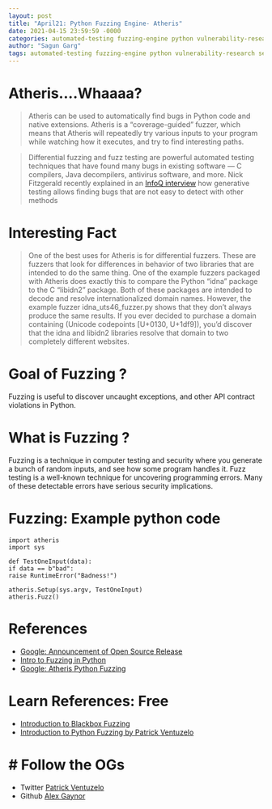 ```yaml
---
layout: post
title: "April21: Python Fuzzing Engine- Atheris"
date: 2021-04-15 23:59:59 -0000
categories: automated-testing fuzzing-engine python vulnerability-research security-analysis
author: "Sagun Garg"
tags: automated-testing fuzzing-engine python vulnerability-research security-analysis
---
```


# Atheris....Whaaaa?

> Atheris can be used to automatically find bugs in Python code and native extensions. Atheris is a “coverage-guided” fuzzer, which means that Atheris will repeatedly try various inputs to your program while watching how it executes, and try to find interesting paths.

> Differential fuzzing and fuzz testing are powerful automated testing techniques that have found many bugs in existing software — C compilers, Java decompilers, antivirus software, and more. Nick Fitzgerald recently explained in an [InfoQ interview](https://www.infoq.com/articles/webassembly-wasmtime-tooling-reference-types/) how generative testing allows finding bugs that are not easy to detect with other methods

# Interesting Fact

> One of the best uses for Atheris is for differential fuzzers. These are fuzzers that look for differences in behavior of two libraries that are intended to do the same thing. One of the example fuzzers packaged with Atheris does exactly this to compare the Python “idna” package to the C “libidn2” package. Both of these packages are intended to decode and resolve internationalized domain names. However, the example fuzzer idna_uts46_fuzzer.py shows that they don’t always produce the same results. If you ever decided to purchase a domain containing (Unicode codepoints [U+0130, U+1df9]), you’d discover that the idna and libidn2 libraries resolve that domain to two completely different websites.

# Goal of Fuzzing ?
Fuzzing is useful to discover uncaught exceptions, and other API contract violations in Python. 

# What is Fuzzing ?
Fuzzing is a technique in computer testing and security where you generate a bunch of random inputs, and see how some program handles it. Fuzz testing is a well-known technique for uncovering programming errors. Many of these detectable errors have serious security implications.

# Fuzzing: Example python code

```
import atheris  
import sys  
  
def TestOneInput(data):  
if data == b"bad":  
raise RuntimeError("Badness!")  
  
atheris.Setup(sys.argv, TestOneInput)  
atheris.Fuzz()

```

# References
- [Google: Announcement of Open Source Release](https://opensource.googleblog.com/2020/12/announcing-atheris-python-fuzzer.html)
- [Intro to Fuzzing in Python](https://alexgaynor.net/2015/apr/13/introduction-to-fuzzing-in-python-with-afl/)
- [Google: Atheris Python Fuzzing](https://www.infoq.com/news/2021/01/google-python-atheris-fuzzing/)

# Learn References: Free
- [Introduction to Blackbox Fuzzing](https://academy.fuzzinglabs.com/introduction-blackbox-fuzzing)
- [Introduction to Python Fuzzing by Patrick Ventuzelo](https://academy.fuzzinglabs.com/introduction-python-fuzzing)

# # Follow the OGs
- Twitter [Patrick Ventuzelo](https://twitter.com/pat_ventuzelo)
- Github [Alex Gaynor](https://alexgaynor.net/)